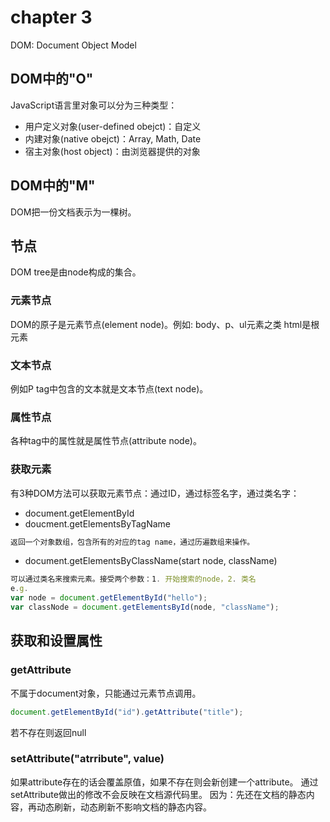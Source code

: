 # chapter 3
DOM: Document Object Model

## DOM中的"O"
JavaScript语言里对象可以分为三种类型：
* 用户定义对象(user-defined obejct)：自定义
* 内建对象(native obejct)：Array, Math, Date
* 宿主对象(host object)：由浏览器提供的对象

## DOM中的"M"
DOM把一份文档表示为一棵树。

## 节点
DOM tree是由node构成的集合。

### 元素节点
DOM的原子是元素节点(element node)。例如: body、p、ul元素之类
html是根元素

### 文本节点
例如P tag中包含的文本就是文本节点(text node)。

### 属性节点
各种tag中的属性就是属性节点(attribute node)。

### 获取元素
有3种DOM方法可以获取元素节点：通过ID，通过标签名字，通过类名字：
* document.getElementById
* doucment.getElementsByTagName
```javascript
返回一个对象数组，包含所有的对应的tag name，通过历遍数组来操作。
```
* document.getElementsByClassName(start node, className)
```javascript
可以通过类名来搜索元素。接受两个参数：1. 开始搜索的node，2. 类名
e.g.
var node = document.getElementById("hello");
var classNode = document.getElementsById(node, "className");
```

## 获取和设置属性

### getAttribute
不属于document对象，只能通过元素节点调用。
```javascript
document.getElementById("id").getAttribute("title");
```
若不存在则返回null


### setAttribute("atrribute", value)
如果attribute存在的话会覆盖原值，如果不存在则会新创建一个attribute。
通过setAttribute做出的修改不会反映在文档源代码里。
因为：先还在文档的静态内容，再动态刷新，动态刷新不影响文档的静态内容。